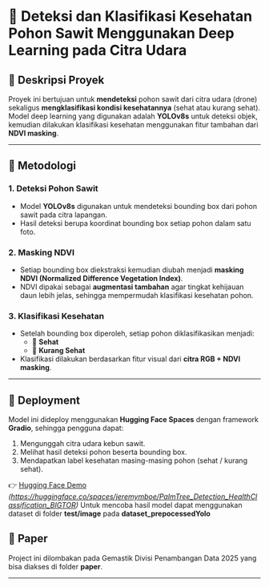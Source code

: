 # 🌴 Deteksi dan Klasifikasi Kesehatan Pohon Sawit Menggunakan Deep Learning pada Citra Udara

## 📌 Deskripsi Proyek
Proyek ini bertujuan untuk **mendeteksi** pohon sawit dari citra udara (drone) sekaligus **mengklasifikasi kondisi kesehatannya** (sehat atau kurang sehat).  
Model deep learning yang digunakan adalah **YOLOv8s** untuk deteksi objek, kemudian dilakukan klasifikasi kesehatan menggunakan fitur tambahan dari **NDVI masking**.

---

## 🧠 Metodologi

### 1. **Deteksi Pohon Sawit**
- Model **YOLOv8s** digunakan untuk mendeteksi bounding box dari pohon sawit pada citra lapangan.  
- Hasil deteksi berupa koordinat bounding box setiap pohon dalam satu foto.

### 2. **Masking NDVI**
- Setiap bounding box diekstraksi kemudian diubah menjadi **masking NDVI (Normalized Difference Vegetation Index)**.  
- NDVI dipakai sebagai **augmentasi tambahan** agar tingkat kehijauan daun lebih jelas, sehingga mempermudah klasifikasi kesehatan pohon.

### 3. **Klasifikasi Kesehatan**
- Setelah bounding box diperoleh, setiap pohon diklasifikasikan menjadi:
  - 🌱 **Sehat**  
  - 🍂 **Kurang Sehat**  
- Klasifikasi dilakukan berdasarkan fitur visual dari **citra RGB + NDVI masking**.

---

## 🚀 Deployment
Model ini dideploy menggunakan **Hugging Face Spaces** dengan framework **Gradio**, sehingga pengguna dapat:
1. Mengunggah citra udara kebun sawit.
2. Melihat hasil deteksi pohon beserta bounding box.
3. Mendapatkan label kesehatan masing-masing pohon (sehat / kurang sehat).

👉 [Hugging Face Demo](#) *(https://huggingface.co/spaces/jeremymboe/PalmTree_Detection_HealthClassification_BIGTOR)*
Untuk mencoba hasil model dapat menggunakan dataset di folder **test/image** pada **dataset_prepocessedYolo**

##  📝 Paper
Project ini dilombakan pada Gemastik Divisi Penambangan Data 2025 yang bisa diakses di folder **paper**.

---
